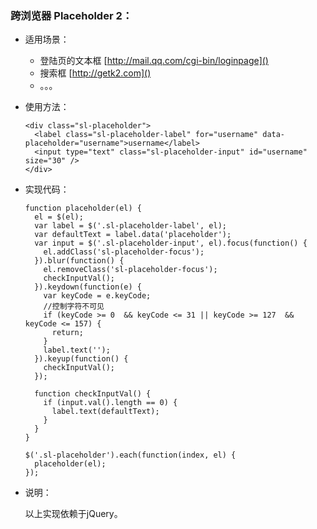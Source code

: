 ### 跨浏览器 Placeholder 2：

-   适用场景：

    -   登陆页的文本框 [http://mail.qq.com/cgi-bin/loginpage]()
    -   搜索框 [http://getk2.com]()
    -   。。。

-   使用方法：

        <div class="sl-placeholder">
          <label class="sl-placeholder-label" for="username" data-placeholder="username">username</label>
          <input type="text" class="sl-placeholder-input" id="username" size="30" />
        </div>

-   实现代码：

        function placeholder(el) {
          el = $(el);
          var label = $('.sl-placeholder-label', el);
          var defaultText = label.data('placeholder');
          var input = $('.sl-placeholder-input', el).focus(function() {
            el.addClass('sl-placeholder-focus');
          }).blur(function() {
            el.removeClass('sl-placeholder-focus');
            checkInputVal();
          }).keydown(function(e) {
            var keyCode = e.keyCode;
            //控制字符不可见
            if (keyCode >= 0  && keyCode <= 31 || keyCode >= 127  && keyCode <= 157) {
              return;
            }
            label.text('');
          }).keyup(function() {
            checkInputVal();
          });

          function checkInputVal() {
            if (input.val().length == 0) {
              label.text(defaultText);
            }
          }
        }

        $('.sl-placeholder').each(function(index, el) {
          placeholder(el);
        });

-   说明：

    以上实现依赖于jQuery。
